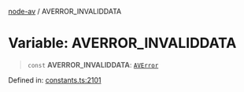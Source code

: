 [node-av](../globals.md) / AVERROR\_INVALIDDATA

# Variable: AVERROR\_INVALIDDATA

> `const` **AVERROR\_INVALIDDATA**: [`AVError`](../type-aliases/AVError.md)

Defined in: [constants.ts:2101](https://github.com/seydx/av/blob/f8631fc881b394300b1479f511d55cf1c370a87f/src/constants/constants.ts#L2101)
